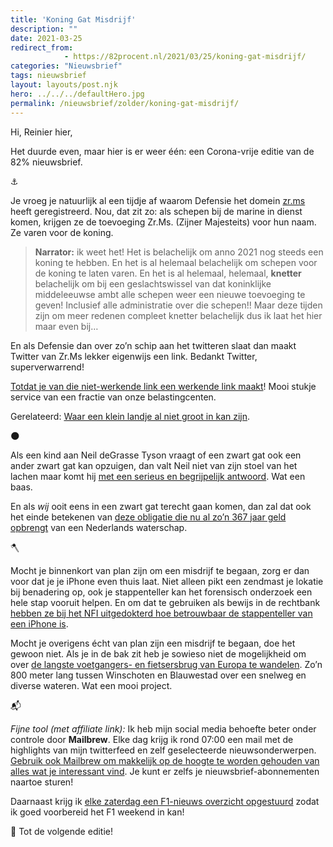 ```yaml
---
title: 'Koning Gat Misdrijf'
description: ""
date: 2021-03-25
redirect_from: 
            - https://82procent.nl/2021/03/25/koning-gat-misdrijf/
categories: "Nieuwsbrief"
tags: nieuwsbrief	
layout: layouts/post.njk
hero: ../../../defaultHero.jpg
permalink: /nieuwsbrief/zolder/koning-gat-misdrijf/
---
```

<!-- wp:paragraph -->

Hi, Reinier hier,

<!-- /wp:paragraph -->

<!-- wp:paragraph -->

Het duurde even, maar hier is er weer één: een Corona-vrije editie van de 82% nieuwsbrief.

<!-- /wp:paragraph -->

<!-- wp:paragraph -->

⚓️

<!-- /wp:paragraph -->

<!-- wp:paragraph -->

Je vroeg je natuurlijk al een tijdje af waarom Defensie het domein [zr.ms](https://zr.ms) heeft geregistreerd. Nou, dat zit zo: als schepen bij de marine in dienst komen, krijgen ze de toevoeging Zr.Ms. (Zijner Majesteits) voor hun naam. Ze varen voor de koning.

<!-- /wp:paragraph -->

<!-- wp:quote -->

> **Narrator:** ik weet het! Het is belachelijk om anno 2021 nog steeds een koning te hebben. En het is al helemaal belachelijk om schepen voor de koning te laten varen. En het is al helemaal, helemaal, **knetter** belachelijk om bij een geslachtswissel van dat koninklijke middeleeuwse ambt alle schepen weer een nieuwe toevoeging te geven! Inclusief alle administratie over die schepen!! Maar deze tijden zijn om meer redenen compleet knetter belachelijk dus ik laat het hier maar even bij…

<!-- /wp:quote -->

<!-- wp:paragraph -->

En als Defensie dan over zo’n schip aan het twitteren slaat dan maakt Twitter van Zr.Ms lekker eigenwijs een link. Bedankt Twitter, superverwarrend!

<!-- /wp:paragraph -->

<!-- wp:paragraph -->

[Totdat je van die niet-werkende link een werkende link maakt](https://mobile.twitter.com/PowerDNS_Bert/status/1373612691248533507)! Mooi stukje service van een fractie van onze belastingcenten.

<!-- /wp:paragraph -->

<!-- wp:paragraph -->

Gerelateerd: [Waar een klein landje al niet groot in kan zijn](https://twitter.com/dannyctkemp/status/1375101267387805696).

<!-- /wp:paragraph -->

<!-- wp:paragraph -->

🌑

<!-- /wp:paragraph -->

<!-- wp:paragraph -->

Als een kind aan Neil deGrasse Tyson vraagt of een zwart gat ook een ander zwart gat kan opzuigen, dan valt Neil niet van zijn stoel van het lachen maar komt hij [met een serieus en begrijpelijk antwoord](https://www.youtube.com/watch?v=iLKTZr00xBg). Wat een baas.

<!-- /wp:paragraph -->

<!-- wp:paragraph -->

En als _wij_ ooit eens in een zwart gat terecht gaan komen, dan zal dat ook het einde betekenen van [deze obligatie die nu al zo’n 367 jaar geld opbrengt](https://news.yale.edu/2015/09/22/living-artifact-dutch-golden-age-yale-s-367-year-old-water-bond-still-pays-interest) van een Nederlands waterschap.

<!-- /wp:paragraph -->

<!-- wp:paragraph -->

🪓

<!-- /wp:paragraph -->

<!-- wp:paragraph -->

Mocht je binnenkort van plan zijn om een misdrijf te begaan, zorg er dan voor dat je je iPhone even thuis laat. Niet alleen pikt een zendmast je lokatie bij benadering op, ook je stappenteller kan het forensisch onderzoek een hele stap vooruit helpen. En om dat te gebruiken als bewijs in de rechtbank [hebben ze bij het NFI uitgedokterd hoe betrouwbaar de stappenteller van een iPhone is](https://magazines.forensischinstituut.nl/atnfi/2018/29/stappenteller-forensische-goudmijn).

<!-- /wp:paragraph -->

<!-- wp:paragraph -->

Mocht je overigens écht van plan zijn een misdrijf te begaan, doe het gewoon niet. Als je in de bak zit heb je sowieso niet de mogelijkheid om over [de langste voetgangers- en fietsersbrug van Europa te wandelen](https://mobile.twitter.com/Cycling_Embassy/status/1373605446980882432). Zo’n 800 meter lang tussen Winschoten en Blauwestad over een snelweg en diverse wateren. Wat een mooi project.

<!-- /wp:paragraph -->

<!-- wp:paragraph -->

📬

<!-- /wp:paragraph -->

<!-- wp:paragraph -->

_Fijne tool (met affiliate link):_ Ik heb mijn social media behoefte beter onder controle door **Mailbrew**. Elke dag krijg ik rond 07:00 een mail met de highlights van mijn twitterfeed en zelf geselecteerde nieuwsonderwerpen. [Gebruik ook Mailbrew om makkelijk op de hoogte te worden gehouden van alles wat je interessant vind](https://mailbrew.com/?aff=reinierladan "personal affiliate link"). Je kunt er zelfs je nieuwsbrief-abonnementen naartoe sturen!

<!-- /wp:paragraph -->

<!-- wp:paragraph -->

Daarnaast krijg ik [elke zaterdag een F1-nieuws overzicht opgestuurd](https://share.mailbrew.com/reinierladan/get-ready-for-f1-qQHTnQVXUHxB) zodat ik goed voorbereid het F1 weekend in kan!

<!-- /wp:paragraph -->

<!-- wp:paragraph -->

👋 Tot de volgende editie!

<!-- /wp:paragraph -->
